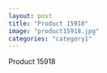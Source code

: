 ```yaml
---
layout: post
title: "Product 15918"
image: "product15918.jpg"
categories: "category1"
---
```

Product 15918

